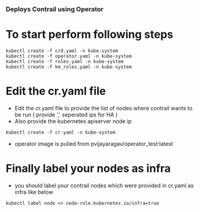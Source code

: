 ### Deploys Contrail using Operator 

# To start perform following steps

```
kubectl create -f crd.yaml -n kube-system
kubectl create -f operator.yaml -n kube-system
kubectl create -f roles.yaml -n kube-system
kubectl create -f km_roles.yaml -n kube-system
```
# Edit the cr.yaml file
* Edit the cr.yaml file to provide the list of nodes where contrail wants to be run ( provide ',' seperated ips for HA )
* Also provide the kubernetes apiserver node ip
```
kubectl create -f cr.yaml -n kube-system
```
* operator image is pulled from pvijayaragav/operator_test:latest

# Finally label your nodes as infra
* you should label your contrail nodes which were provided in cr.yaml as infra like below
```
kubectl label node <> node-role.kubernetes.io/infra=true
```
